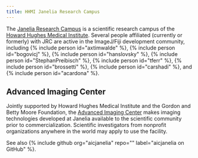 ```yaml
---
title: HHMI Janelia Research Campus
---
```


The [Janelia Research Campus](https://www.janelia.org/) is a scientific
research campus of the
[Howard Hughes Medical Institute](https://www.hhmi.org/). Several people
affiliated (currently or formerly) with JRC are active in the ImageJ/Fiji
development community, including
{% include person id="axtimwalde" %},
{% include person id="bogovicj" %},
{% include person id="hanslovsky" %},
{% include person id="StephanPreibisch" %},
{% include person id="tferr" %},
{% include person id="brossetti" %},
{% include person id="carshadi" %},
and {% include person id="acardona" %}.

## Advanced Imaging Center

Jointly supported by Howard Hughes Medical Institute and the Gordon and Betty
Moore Foundation, the [Advanced Imaging Center](https://www.aicjanelia.org/)
makes imaging technologies developed at Janelia available to the scientific
community prior to commercialization. Scientific investigators from nonprofit
organizations anywhere in the world may apply to use the facility.

See also {% include github org="aicjanelia" repo="" label="aicjanelia on GitHub" %}.
